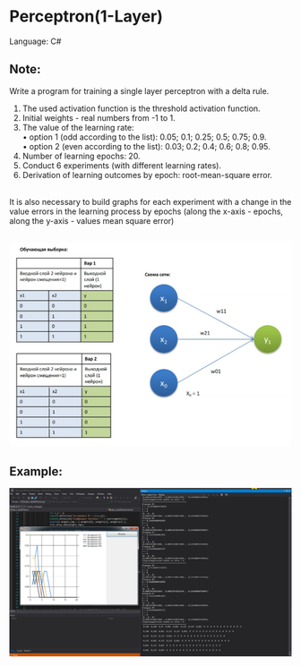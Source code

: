 # Perceptron(1-Layer)

Language: C#

## Note:

Write a program for training a single layer perceptron with a delta rule.
1. The used activation function is the threshold activation function.
2. Initial weights - real numbers from -1 to 1.
3. The value of the learning rate:<br />
  • option 1 (odd according to the list): 0.05; 0.1; 0.25; 0.5; 0.75; 0.9.<br />
  • option 2 (even according to the list): 0.03; 0.2; 0.4; 0.6; 0.8; 0.95.
4. Number of learning epochs: 20.
5. Conduct 6 experiments (with different learning rates).
6. Derivation of learning outcomes by epoch: root-mean-square error.
<br />
It is also necessary to build graphs for each experiment with a change in the value
errors in the learning process by epochs (along the x-axis - epochs, along the y-axis - values
mean square error)
<br /><br />

![Image alt](https://github.com/Bitternet/AI_learning/raw/master/tz.jpg)

## Example:

![alt text](https://github.com/Bitternet/AI_learning/raw/master/img.jpg)

